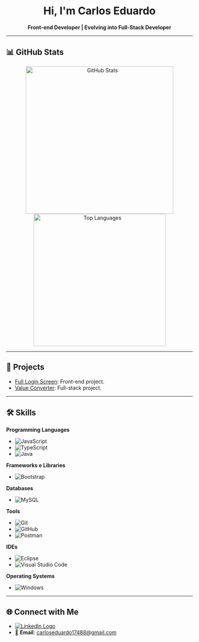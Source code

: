<div align="center">
  <h1>Hi, I'm Carlos Eduardo</h1>
  <p><strong>Front-end Developer | Evolving into Full-Stack Developer</strong></p>
</div>

---

## 📊 GitHub Stats

<div align="center">
  <img src="https://github-readme-stats.vercel.app/api?username=carlossalustiano&theme=dark&show_icons=true&bg_color=0D1117&border_color=00BFFF&icon_color=00BFFF&title_color=E94D5F&text_color=FFF" alt="GitHub Stats" width="398" />
  <img src="https://github-readme-stats.vercel.app/api/top-langs/?username=carlossalustiano&theme=dark&layout=compact&bg_color=0D1117&border_color=00BFFF&text_color=FFF" alt="Top Languages" width="357" />
</div>

---

## 📁 Projects

- [Full Login Screen](https://carlossalustiano.github.io/tela_login/): Front-end project.
- [Value Converter](https://carlossalustiano.github.io/conversor-dinheiro/): Full-stack project.

---

## 🛠️ Skills

**Programming Languages**
- ![JavaScript](https://img.shields.io/badge/JavaScript-%23F7DF1E.svg?style=flat&logo=javascript&logoColor=black)
- ![TypeScript](https://img.shields.io/badge/TypeScript-%23007ACC.svg?style=flat&logo=typescript&logoColor=white)
- ![Java](https://img.shields.io/badge/Java-%23ED8B00.svg?style=flat&logo=openjdk&logoColor=white)

**Frameworks e Libraries**
- ![Bootstrap](https://img.shields.io/badge/Bootstrap-%23563D7C.svg?style=flat&logo=bootstrap&logoColor=white)

**Databases**
- ![MySQL](https://img.shields.io/badge/MySQL-00000F?style=flat&logo=mysql&logoColor=white)

**Tools**
- ![Git](https://img.shields.io/badge/Git-F05032?style=flat&logo=git&logoColor=white)
- ![GitHub](https://img.shields.io/badge/GitHub-181717?style=flat&logo=github&logoColor=white)
- ![Postman](https://img.shields.io/badge/Postman-FF6C37?style=flat&logo=postman&logoColor=white)

**IDEs**
- ![Eclipse](https://img.shields.io/badge/Eclipse-%2300599C.svg?style=flat&logo=eclipse&logoColor=white)
- ![Visual Studio Code](https://img.shields.io/badge/Visual%20Studio%20Code-%23007ACC.svg?style=flat&logo=visual-studio-code&logoColor=white)

**Operating Systems**
- ![Windows](https://img.shields.io/badge/Windows-0078D4?style=flat&logo=windows&logoColor=white)

---

## 🌐 Connect with Me

- [![LinkedIn Logo](https://img.shields.io/badge/LinkedIn-0077B5?style=flat&logo=linkedin&logoColor=white)](https://www.linkedin.com/in/carlossalustiano/)
- 📧 **Email**: [carloseduardo17488@gmail.com](mailto:carloseduardo17488@gmail.com)
